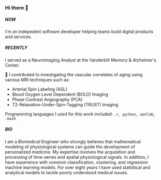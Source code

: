 ### Hi there 👋

##### NOW

I'm an indepedent software developer helping teams build digital products and services.

##### RECENTLY

I served as a Neuroimaging Analyst at the Vanderbilt Memory & Alzheimer's Center.

🔭 I contributed to investigating the vascular correlates of aging using various MRI techniques such as:

- Arterial Spin Labeling (ASL)
- Blood Oxygen Level Dependent (BOLD) Imaging
- Phase Contrast Angiography (PCA)
- T2-Relaxation-Under-Spin-Tagging (TRUST) Imaging

Programming languages I used for this work included: `.r`, `.python`, `.matlab`, `.bash`

##### BIO

I am a Biomedical Engineer who strongly believes that mathematical modeling of physiological systems can guide the development of personalized medicine. My expertise involves the acquisition and processing of time-series and spatial physiological signals. In addition, I have experience with common classification, clustering, and regression machine learning models. For over eight years I have used statistical and analytical models to tackle poorly understood medical issues.
<!--
**ahmedhumza94/ahmedhumza94** is a ✨ _special_ ✨ repository because its `README.md` (this file) appears on your GitHub profile.

Here are some ideas to get you started:

- 🔭 I’m currently working on ...
- 🌱 I’m currently learning ...
- 👯 I’m looking to collaborate on ...
- 🤔 I’m looking for help with ...
- 💬 Ask me about ...
- 📫 How to reach me: ...
- 😄 Pronouns: ...
- ⚡ Fun fact: ...
-->
